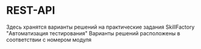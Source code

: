 # REST-API
Здесь хранятся варианты решений на практические задания SkillFactory "Автоматизация тестирования"
Варианты решений расположены в соответствии с номером модуля
